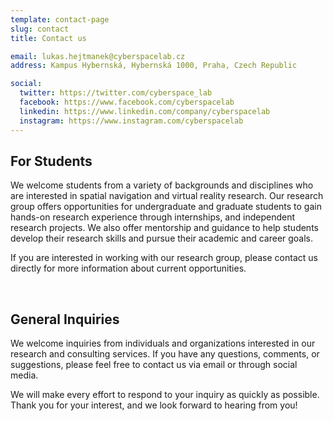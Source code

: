 ```yaml
---
template: contact-page
slug: contact
title: Contact us

email: lukas.hejtmanek@cyberspacelab.cz
address: Kampus Hybernská, Hybernská 1000, Praha, Czech Republic

social:
  twitter: https://twitter.com/cyberspace_lab
  facebook: https://www.facebook.com/cyberspacelab
  linkedin: https://www.linkedin.com/company/cyberspacelab
  instagram: https://www.instagram.com/cyberspacelab
---
```


## For Students

We welcome students from a variety of backgrounds and disciplines who are interested in spatial navigation and virtual reality research. Our research group offers opportunities for undergraduate and graduate students to gain hands-on research experience through internships, and independent research projects. We also offer mentorship and guidance to help students develop their research skills and pursue their academic and career goals.

If you are interested in working with our research group, please contact us directly for more information about current opportunities.

&nbsp;<br>
## General Inquiries

We welcome inquiries from individuals and organizations interested in our research and consulting services. If you have any questions, comments, or suggestions, please feel free to contact us via email or through social media. 

We will make every effort to respond to your inquiry as quickly as possible. Thank you for your interest, and we look forward to hearing from you!
